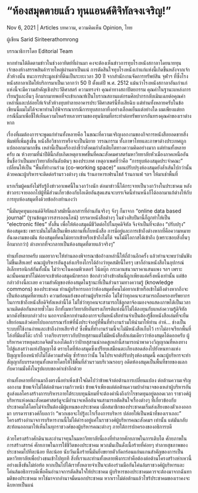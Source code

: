 # “ห้องสมุดตายแล้ว ทุนแอนด์ดิจิทัลจงเจริญ!”

Nov 6, 2021 | Articles บทความ, ความคิดเห็น Opinion, ไทย





ผู้เขียน Sarid Siriteerathomrong

บรรณาธิการโดย Editorial Team



หากท่านได้ติดตามข่าวในช่วงอาทิตย์ที่ผ่านมา คงจะต้องเห็นข่าวการทุบโรงหนังสกาลาโดยนายทุนเจ้าของห้างสรรพสินค้ารายใหญ่ผ่านตาเป็นแน่ การตัดสินใจทุบโรงหนังเก่าแก่แห่งนี้เกิดขึ้นหลังจากเจ้าสัวห้างนั้น ชนะการประมูลเช่าที่ดินเป็นระยะเวลา 30 ปี จากสำนักงานจัดการทรัพย์สิน จุฬาฯ ที่ซึ่งโรงหนังสกาลาเปิดให้บริการมาเป็นเวลากว่า 50 ปี ตั้งแต่ปี พ.ศ. 2512 แม้นว่าโรงหนังสกาลาอันเก่าแก่แห่งนี้จะมีความสำคัญเชิงประวัติศาสตร์ ความทรงจำ คุณค่าทางสถาปัตยกรรม คุณค่าในฐานะแหล่งการเรียนรู้และอื่นๆ อีกมากมายพอที่จะเข้าเกณฑ์เป็นโบราณสถานแต่กรมศิลปากรกลับเมินเฉยต่อคุณค่าเหล่านี้และปล่อยให้เจ้าสัวห้างทุบทำลายอาคารประวัติศาสตร์นี้ทิ้งเสียฉิบ แต่ท่านทั้งหลายครับในข้อเขียนนี้ผมไม่ได้จะพาท่านไปพิจารณากรณีการทุบสกาลาทิ้งอย่างเลือดเย็นแต่อย่างใด ผมเพียงแต่ยกกรณีนี้มาเพื่อชี้ให้เห็นความโหดร้ายเลวทรามของทุนนิยมที่กระทำต่อทรัพยากรอันทรงคุณค่าของเราต่างหาก

เรื่องที่ผมต้องการจะพูดแก่ท่านทั้งหลายคือ ในขณะที่ความเจริญงอกงามของกิจการหนังสือยอดขายสิ่งพิมพ์ที่เพิ่มสูงขึ้น หนังสือวิชาการหรือจะเป็นนิยาย วรรณกรรม ทั้งภาษาไทยและภาษาต่างประเทศถูกแปลออกมามากขึ้น เหล่านี้เป็นเครื่องบ่งชี้ว่าสังคมกำลังเติบโตทางความคิดอย่างมาก แต่ท่านทั้งหลายครับ ณ ห้วงยามที่น่าปีตินี้กลับเกิดเหตุอาเพศขึ้นที่คณะสังคมศาสตร์มหาวิทยาลัยหัวเมืองภาคเหนืออันขึ้นชื่อว่าเป็นมหาวิทยาลัยอันดับต้นๆ ของประเทศ เหตุอาเพศที่ว่าคือ “การยุบห้องสมุดประจำคณะ” เปลี่ยนให้เป็น “พื้นที่ทำงานร่วม (co-working space)” แผนปรับปรุงห้องสมุดยังล้ำเส้นไปกว่านั้นด้วยคณะผู้บริหารจะติดต่อร้านรวงต่างๆ เช่น ร้านอาหารเฟรนไชส์ ร้านกาแฟ ฯลฯ ให้มาเช่าพื้นที่

แรกเริ่มผู้คนยังไม่รับรู้ถึงข่าวอาเพศนี้ในวงกว้างนัก ต่อมาข่าวนี้ได้กระจายเป็นวงกว้างในประชาคม หลังข่าวกระจายออกไปผู้ที่มีส่วนเกี่ยวข้องกับไอเดียอันสุดแสนจะบรรเจิดนี้ท่านหนึ่งก็ได้ออกมาแก้ต่างให้กับการยุบห้องสมุดทิ้งด้วยข้ออ้างทำนองว่า

“นี่มันยุคทุนแอนด์ดิจิทัลแล้วสมัยนี้เอกสารที่อ่านกันจริงๆ จังๆ ก็มาจาก “online data based journal” (ฐานข้อมูลวารสารออนไลน์) บรรดาหนังสือต่างๆ ในช่วงสิบปีมานี้ก็ถูกทำให้เป็น “electronic files” ทั้งสิ้น เพื่อให้ห้องสมุดมีชีวิตต่อไปในยุคดิจิทัล จึงจำเป็นที่จะต้อง “ปรับปรุง” ห้องสมุดซะ เพราะมันไม่ได้เป็นเพียงสถานที่เก็บหนังสือ การมีอยู่และการเข้าถึงต่างหากที่คือความหมายอันงดงามของมัน ห้องสมุดที่คนไม่อยากเข้าหรือเข้าถึงไม่ได้ จนไม่มีโอกาสได้เข้าถึง (เพราะชอบสิ่งอื่นๆ อีกมากกว่า) ต่างหากที่จะกลายเป็นห้องสมุดที่ตายแล้วจริงๆ”

ท่านทั้งหลายครับ ผมอยากจะให้ท่านลองพิจารณาข้ออ้างเหล่านี้ให้ถี่ถ้วนอีกครั้ง แล้วท่านจะพบว่ามันฟังไม่ขึ้นเสียเลย! คณะผู้บริหารอันสูงส่งเกรียงไกรได้อ้างว่ายุคสมัยนี้ใครๆ เขาก็อ่านหนังสือในอุปกรณ์อิเล็กทรอนิกส์กันทั้งนั้น ไม่ว่าจะในคอมพิวเตอร์ โน้ตบุ๊ก กระดานชนวนราคาแสนแพง ฯลฯ เพราะฉะนั้นคนเขาก็ไม่ค่อยจะเข้าห้องสมุดนักหรอก ข้อกล่าวอ้างข้างต้นนี้ถูกเพียงแค่ครึ่งหนึ่งเท่านั้น แต่ข้อกล่าวอ้างนี้ละเลย ความสำคัญของห้องสมุดในฐานะที่เป็นส่วนรวมทางความรู้ (knowledge commons) ของประชาคม ท่านผู้บริหารบอกว่าห้องสมุดที่คนไม่อยากเข้าหรือเข้าไม่ถึงต่างหากถึงจะเป็นห้องสมุดที่ตายแล้ว ความย้อนแย้งของท่านผู้บริหารคือ ไม่ใช่ว่าทุกคนจะสามารถถือครองทรัพยากรในการเข้าถึงหนังสือดิจิทัลเหล่านี้ได้ ไม่ใช่ว่าทุกคนจะสามารถใช้ลูกตาจ้องมองจอแสดงภาพได้เป็นเวลานานติดต่อกันหลายชั่วโมง อีกทั้งมหาวิทยาลัยอันทรงเกียรติแห่งนี้ก็ไม่ได้ลงทุนกับแหล่งความรู้ดิจิทัลมากดังที่ชอบกล่าวอ้าง นอกจากนี้หากท่านต้องการจะยืมหนังสือท่านจำเป็นต้องรู้ชื่อหนังสือเล่มที่จะยืมเสียก่อนแล้วค่อยไปบอกบรรณารักษ์ที่นั่งประจำอยู่ที่พื้นที่ทำงานร่วมให้นำมาให้ท่าน อ่าห์… ช่างเป็นระบบที่ใช้งานง่ายและเข้าถึงง่ายเสียจริง! ซึ่งพื้นที่ทำงานร่วมนี้จะไม่มีหนังสือเก็บไว้ เราไม่อาจเรียกพื้นที่โล่งที่มีแต่โต๊ะ เก้าอี้ วางเรียงรายราวกับป้ายสุสานแต่ไม่มีหนังสือสักเล่มเดียวว่าห้องสมุดได้ดอกครับ ผู้บริหารควรหยุดสะกดจิตตัวเองได้แล้วว่าป้ายสุสานน่าอดสูเหล่านี้สามารถนำพาดวงวิญญาณที่หลงทางไปสู่แสงสว่างแห่งปัญญาได้ ตราบใดที่ห้องสมุดซึ่งเปรียบเสมือนตะเกียงสอดส่องไปยังหนทางแห่งปัญญาเบื้องหน้ายังไม่ได้ความสำคัญ ซ้ำร้ายกว่านั้น ในโปรเจกต์ปรับปรุงห้องสมุดนี้ คณะผู้บริหารจะทำสัญญากับบรรดาทุนทั้งหลายโดยให้ใช้พื้นที่ส่วนรวมบริเวณรอบๆ อดีตห้องสมุดเป็นพื้นที่ขายของแลกกับความมั่งคั่งในรูปแบบของค่าเช่าอีกด้วย

ท่านทั้งหลายที่อ่านมาถึงตรงนี้อย่าเพิ่งเข้าใจผิดไปว่าข้าพเจ้าต่อต้านการเปลี่ยนแปลง ต่อต้านความเจริญงอกงาม ข้าพเจ้าไม่ได้ต่อต้านความก้าวหน้า ข้าพเจ้าเพียงแต่ต่อต้านความบ้าอำนาจของเหล่าผู้บริหารอันสูงส่งแลโครงสร้างการบริหารภายใต้ระบบทุนนิยมที่จะต้องคำนึงถึงกำไรขาดทุนอยู่ตลอดเวลา ราชวงศ์ผู้บริหารแห่งคณะสังคมศาสตร์ดูจะมีอำนาจเหลือล้นจนสามารถตัดสินใจเรื่องต่างๆ ที่เกี่ยวข้องกับประชาคมได้โดยไม่จำเป็นต้องมีผู้แทนของประชาคม เมื่อสมาชิกของประชาคมเริ่มส่งเสียงของตัวเองออกมา บรรดาราชวงศ์ก็บอกว่า “พวกเธอจะไปรู้อะไรเรื่องการบริหาร ปล่อยให้เป็นหน้าที่ของเราเถอะ” โครงสร้างอำนาจการบริหารงานนี้ไม่ได้ดำรงอยู่แค่ในราชวงศ์ผู้บริหารคณะสังคมฯ เท่านั้น แต่มันกลับสะท้อนออกมาให้เห็นในทุกราชวงศ์ของผู้บริหารคณะต่างๆ ภายใต้การปกครองของอธิการบดี

ด้วยโครงสร้างศักดินาและอำนาจทุนในมหาวิทยาลัยนี้เองที่ทำลายศักยภาพในการเติบโต ศักยภาพในการสร้างสรรค์ ศักยภาพในการใช้ชีวิตของประชาคม พวกมันเป็นดั่งเนื้อร้ายที่ค่อยๆ ทำลายสุขภาพของประชาคมไปทีละน้อย ทีละน้อย นับวันเนื้อร้ายนี้มันยิ่งขยายตัวกัดกร่อนแก่นแกนสำคัญของการเป็นมหาวิทยาลัยเพื่อปวงชนเข้าไปทุกที สิ่งที่เราและท่านทั้งหลายพึงกระทำคือต้องต่อต้านโครงสร้างห่าเหวนี้อย่างแข็งขันไม่ย่อท้อ หากเป็นไปได้เราทั้งหลายจำเป็นจะต้องร่วมมือกันโค่นล้มราชวงศ์ผู้บริหารและโค่นล้มอธิการบดีเพื่อคืนอำนาจการตัดสินใจให้ประชาคม ผู้บริหารของประชาคมควรจะต้องมาจากฉันทามติของประชาคม หาใช่มาจากอำนาจมืดนอกประชาคม หากเราไม่ต่อต้านแล้วไซร้ประชาคมของเราคงจะฉิบหายเป็นแน่